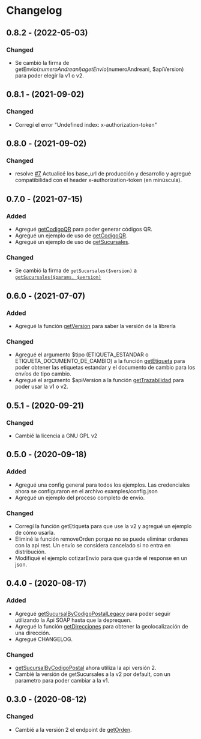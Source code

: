 # Changelog

## 0.8.2 - (2022-05-03)

### Changed

- Se cambió la firma de getEnvio($numeroAndreani) a getEnvio($numeroAndreani, $apiVersion) para poder elegir la v1 o v2.


## 0.8.1 - (2021-09-02)

### Changed

- Corregí el error "Undefined index: x-authorization-token"


## 0.8.0 - (2021-09-02)

### Changed

- resolve [#7](/alejoasotelo/andreani-sdk-rest/issues/7) Actualicé los base_url de producción y desarrollo y agregué compatibilidad con el header x-authorization-token (en minúscula).


## 0.7.0 - (2021-07-15)

### Added

- Agregué [getCodigoQR](/alejoasotelo/andreani-sdk-rest/blob/010d8d242651e13893d53bc4d36837f845607cbb/src/Andreani.php#L352) para poder generar códigos QR.
- Agregué un ejemplo de uso de [getCodigoQR](/alejoasotelo/andreani-sdk-rest/blob/010d8d242651e13893d53bc4d36837f845607cbb/examples/getCodigoQR.php).
- Agregué un ejemplo de uso de [getSucursales](/alejoasotelo/andreani-sdk-rest/blob/010d8d242651e13893d53bc4d36837f845607cbb/examples/getSucursales.php).

### Changed

- Se cambió la firma de `getSucursales($version)` a [`getSucursales($params, $version)`](/alejoasotelo/andreani-sdk-rest/blob/010d8d242651e13893d53bc4d36837f845607cbb/src/Andreani.php#L113)


## 0.6.0 - (2021-07-07)

### Added

- Agregué la función [getVersion](/alejoasotelo/andreani-sdk-rest/blob/6e800018a0dfbff6ffd26bf6f0340440733c0ea6/src/Andreani.php#L58) para saber la versión de la librería

### Changed

- Agregué el argumento $tipo (ETIQUETA_ESTANDAR o ETIQUETA_DOCUMENTO_DE_CAMBIO) a la función [getEtiqueta](/alejoasotelo/andreani-sdk-rest/blob/6e800018a0dfbff6ffd26bf6f0340440733c0ea6/src/Andreani.php#L241) para poder obtener las etiquetas estandar y el documento de cambio para los envíos de tipo cambio.
- Agregué el argumento $apiVersion a la función [getTrazabilidad](/alejoasotelo/andreani-sdk-rest/blob/6e800018a0dfbff6ffd26bf6f0340440733c0ea6/src/Andreani.php#L295) para poder usar la v1 o v2.


## 0.5.1 - (2020-09-21)

### Changed

- Cambié la licencia a GNU GPL v2

## 0.5.0 - (2020-09-18)

### Added

- Agregué una config general para todos los ejemplos. Las credenciales ahora se configuraron en el archivo examples/config.json
- Agregué un ejemplo del proceso completo de envío.

### Changed

- Corregí la función getEtiqueta para que use la v2 y agregué un ejemplo de cómo usarla.
- Eliminé la función removeOrden porque no se puede eliminar ordenes con la api rest. Un envío se considera cancelado si no entra en distribución.
- Modifiqué el ejemplo cotizarEnvio para que guarde el response en un json.

## 0.4.0 - (2020-08-17)

### Added

- Agregué [getSucursalByCodigoPostalLegacy](/alejoasotelo/andreani-sdk-rest/blob/74b0431fda8adecedc75b4257caaa83cfb771eb5/src/andreani.php#L137) para poder seguir utilizando la Api SOAP hasta que la deprequen.
- Agregué la función [getDirecciones](/alejoasotelo/andreani-sdk-rest/blob/74b0431fda8adecedc75b4257caaa83cfb771eb5/src/andreani.php#L167) para obtener la geolocalización de una dirección.
- Agregué CHANGELOG.

### Changed

- [getSucursalByCodigoPostal](/alejoasotelo/andreani-sdk-rest/blob/74b0431fda8adecedc75b4257caaa83cfb771eb5/src/andreani.php#L113) ahora utiliza la api versión 2.
- Cambié la versión de getSucursales a la v2 por default, con un parametro para poder cambiar a la v1.

## 0.3.0 - (2020-08-12)

### Changed

- Cambié a la versión 2 el endpoint de [getOrden](/alejoasotelo/andreani-sdk-rest/blob/74b0431fda8adecedc75b4257caaa83cfb771eb5/src/andreani.php#L218).